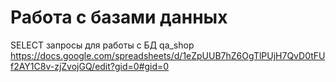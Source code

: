 # Работа с базами данных

SELECT запросы для работы с БД qa_shop
https://docs.google.com/spreadsheets/d/1eZpUUB7hZ6OgTlPUjH7QvD0tFUf2AY1C8v-zjZvojGQ/edit?gid=0#gid=0

